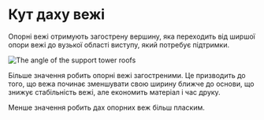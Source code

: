 Кут даху вежі
====

Опорні вежі отримують загострену вершину, яка переходить від ширшої опори вежі до вузької області виступу, який потребує підтримки.

![The angle of the support tower roofs](../images/support_use_towers.svg)

Більше значення робить опорні вежі загостреними. Це призводить до того, що вежа починає зменшувати свою ширину ближче до основи, що знижує стабільність вежі, але економить матеріал і час друку.

Менше значення робить дах опорних веж більш пласким.
